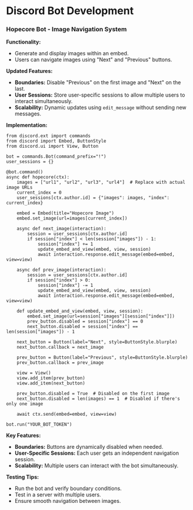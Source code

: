 # Discord Bot Development

### Hopecore Bot - Image Navigation System
**Functionality:**
- Generate and display images within an embed.
- Users can navigate images using "Next" and "Previous" buttons.

**Updated Features:**
- **Boundaries:** Disable "Previous" on the first image and "Next" on the last.
- **User Sessions:** Store user-specific sessions to allow multiple users to interact simultaneously.
- **Scalability:** Dynamic updates using `edit_message` without sending new messages.

**Implementation:**
```
from discord.ext import commands
from discord import Embed, ButtonStyle
from discord.ui import View, Button

bot = commands.Bot(command_prefix="!")
user_sessions = {}

@bot.command()
async def hopecore(ctx):
    images = ["url1", "url2", "url3", "url4"]  # Replace with actual image URLs
    current_index = 0
    user_sessions[ctx.author.id] = {"images": images, "index": current_index}

    embed = Embed(title="Hopecore Image")
    embed.set_image(url=images[current_index])

    async def next_image(interaction):
        session = user_sessions[ctx.author.id]
        if session["index"] < len(session["images"]) - 1:
            session["index"] += 1
            update_embed_and_view(embed, view, session)
            await interaction.response.edit_message(embed=embed, view=view)

    async def prev_image(interaction):
        session = user_sessions[ctx.author.id]
        if session["index"] > 0:
            session["index"] -= 1
            update_embed_and_view(embed, view, session)
            await interaction.response.edit_message(embed=embed, view=view)

    def update_embed_and_view(embed, view, session):
        embed.set_image(url=session["images"][session["index"]])
        prev_button.disabled = session["index"] == 0
        next_button.disabled = session["index"] == len(session["images"]) - 1

    next_button = Button(label="Next", style=ButtonStyle.blurple)
    next_button.callback = next_image

    prev_button = Button(label="Previous", style=ButtonStyle.blurple)
    prev_button.callback = prev_image

    view = View()
    view.add_item(prev_button)
    view.add_item(next_button)

    prev_button.disabled = True  # Disabled on the first image
    next_button.disabled = len(images) == 1  # Disabled if there's only one image

    await ctx.send(embed=embed, view=view)

bot.run("YOUR_BOT_TOKEN")
```

**Key Features:**
- **Boundaries:** Buttons are dynamically disabled when needed.
- **User-Specific Sessions:** Each user gets an independent navigation session.
- **Scalability:** Multiple users can interact with the bot simultaneously.

**Testing Tips:**
- Run the bot and verify boundary conditions.
- Test in a server with multiple users.
- Ensure smooth navigation between images.

